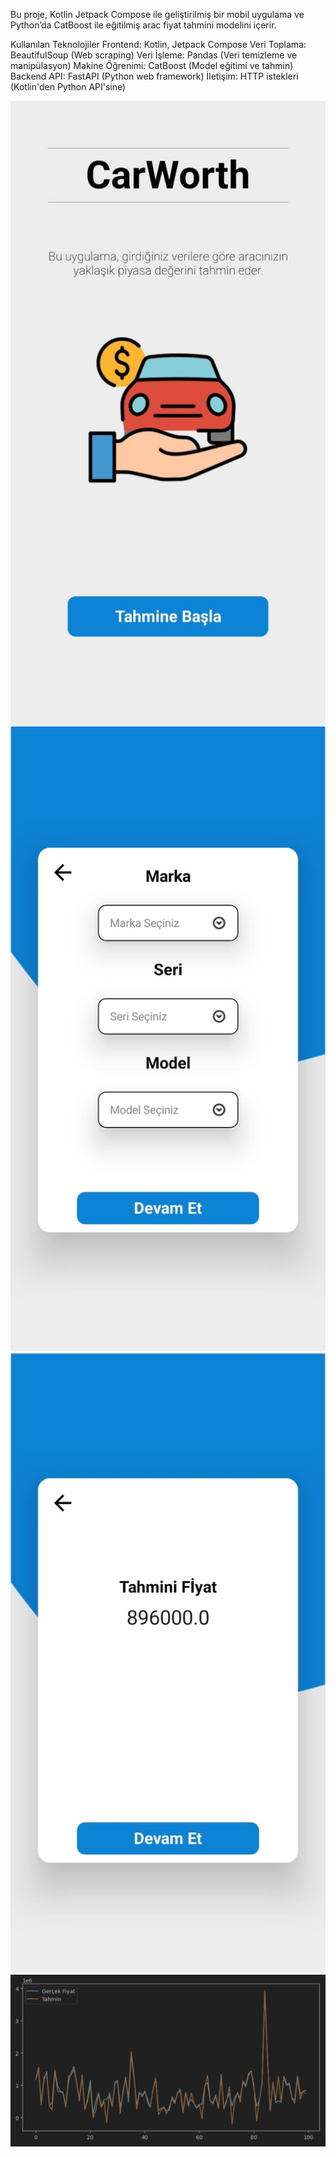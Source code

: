 
Bu proje, Kotlin Jetpack Compose ile geliştirilmiş bir mobil uygulama ve Python’da CatBoost ile eğitilmiş arac fiyat tahmini modelini içerir.

Kullanılan Teknolojiler
Frontend: Kotlin, Jetpack Compose
Veri Toplama: BeautifulSoup (Web scraping)
Veri İşleme: Pandas (Veri temizleme ve manipülasyon)
Makine Öğrenimi: CatBoost (Model eğitimi ve tahmin)
Backend API: FastAPI (Python web framework)
İletişim: HTTP istekleri (Kotlin'den Python API'sine)

![Uygulama Ekran Görüntüsü](Images/Anasayfa.jpg)
![Uygulama Ekran Görüntüsü](Images/SoruSayfasi.jpg)
![Uygulama Ekran Görüntüsü](Images/Tahmin.jpg)
![Uygulama Ekran Görüntüsü](Images/Grafik.png)

